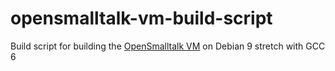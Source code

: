 # opensmalltalk-vm-build-script
Build script for building the [OpenSmalltalk VM](https://github.com/openSmalltalk/opensmalltalk-vm) on Debian 9 stretch with GCC 6

